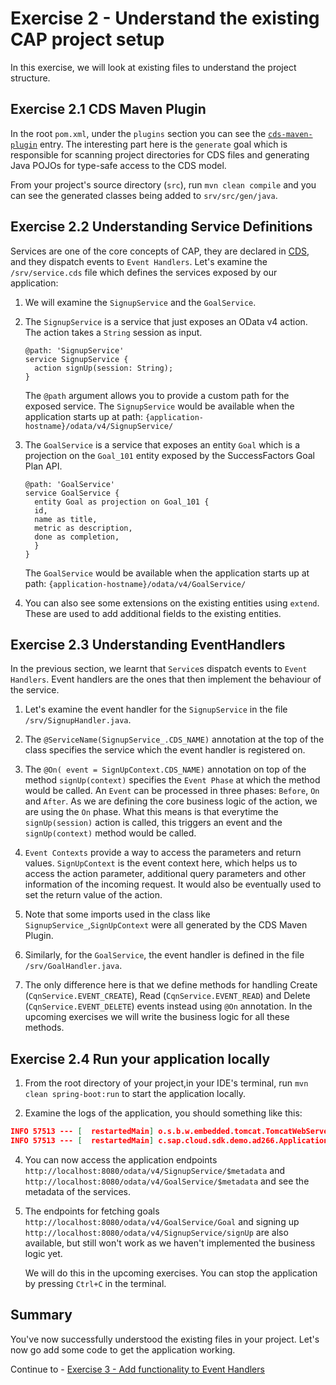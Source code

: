 # Exercise 2 - Understand the existing CAP project setup

In this exercise, we will look at existing files to understand the project structure.

## Exercise 2.1 CDS Maven Plugin

In the root `pom.xml`, under the `plugins` section you can see the [`cds-maven-plugin`](https://cap.cloud.sap/docs/java/assets/cds-maven-plugin-site/plugin-info.html) entry.
The interesting part here is the `generate` goal which is responsible for scanning project directories for CDS files and generating Java POJOs for type-safe access to the CDS model.

From your project's source directory (`src`), run `mvn clean compile` and you can see the generated classes being added to `srv/src/gen/java`.

## Exercise 2.2 Understanding Service Definitions

Services are one of the core concepts of CAP, they are declared in [CDS](https://cap.cloud.sap/docs/about/#service-definitions-in-cds), and they dispatch events to `Event Handlers`.
Let's examine the `/srv/service.cds` file which defines the services exposed by our application:
   
1. We will examine the `SignupService` and the `GoalService`. 

2. The `SignupService` is a service that just exposes an OData v4 action. The action takes a `String` session as input.
   ```
   @path: 'SignupService'
   service SignupService {
     action signUp(session: String);
   }
   ```
   The `@path` argument allows you to provide a custom path for the exposed service. 
   The `SignupService` would be available when the application starts up at path: `{application-hostname}/odata/v4/SignupService/`

3. The `GoalService` is a service that exposes an entity `Goal` which is a projection on the `Goal_101` entity exposed by the SuccessFactors Goal Plan API.
   ```
   @path: 'GoalService'
   service GoalService {
     entity Goal as projection on Goal_101 {
     id,
     name as title,
     metric as description,
     done as completion,
     }
   }
   ```
   The `GoalService` would be available when the application starts up at path: `{application-hostname}/odata/v4/GoalService/`

4. You can also see some extensions on the existing entities using `extend`. These are used to add additional fields to the existing entities.

## Exercise 2.3 Understanding EventHandlers

In the previous section, we learnt that `Service`s dispatch events to `Event Handlers`.
Event handlers are the ones that then implement the behaviour of the service.

1. Let's examine the event handler for the `SignupService` in the file `/srv/SignupHandler.java`.

2. The `@ServiceName(SignupService_.CDS_NAME)` annotation at the top of the class specifies the service which the event handler is registered on. 

3. The `@On( event = SignUpContext.CDS_NAME)` annotation on top of the method `signUp(context)` specifies the `Event Phase` at which the method would be called.
   An `Event` can be processed in three phases: `Before`, `On` and `After`. As we are defining the core business logic of the action, we are using the `On` phase.
   What this means is that everytime the `signUp(session)` action is called, this triggers an event and the `signUp(context)` method would be called.

4. `Event Contexts` provide a way to access the parameters and return values. `SignUpContext` is the event context here, which helps us to access the action parameter, additional query parameters and other information of the incoming request.
   It would also be eventually used to set the return value of the action.

5. Note that some imports used in the class like `SignupService_`,`SignUpContext` were all generated by the CDS Maven Plugin.

6. Similarly, for the `GoalService`, the event handler is defined in the file `/srv/GoalHandler.java`.

7. The only difference here is that we define methods for handling Create (`CqnService.EVENT_CREATE`), Read (`CqnService.EVENT_READ`) and Delete (`CqnService.EVENT_DELETE`) events instead using `@On` annotation.
   In the upcoming exercises we will write the business logic for all these methods.

## Exercise 2.4 Run your application locally

1. From the root directory of your project,in your IDE's terminal, run `mvn clean spring-boot:run` to start the application locally.

2. Examine the logs of the application, you should something like this:
```json
INFO 57513 --- [  restartedMain] o.s.b.w.embedded.tomcat.TomcatWebServer  : Tomcat started on port(s): 8080 (http) with context path ''
INFO 57513 --- [  restartedMain] c.sap.cloud.sdk.demo.ad266.Application   : Started Application in 2.348 seconds (process running for 2.759)
```

4. You can now access the application endpoints `http://localhost:8080/odata/v4/SignupService/$metadata` and `http://localhost:8080/odata/v4/GoalService/$metadata` and see the metadata of the services.

5. The endpoints for fetching goals `http://localhost:8080/odata/v4/GoalService/Goal` and signing up `http://localhost:8080/odata/v4/SignupService/signUp` are also available, but still won't work as we haven't implemented the business logic yet. 

   We will do this in the upcoming exercises. You can stop the application by pressing `Ctrl+C` in the terminal.

## Summary

You've now successfully understood the existing files in your project. Let's now go add some code to get the application working.

Continue to - [Exercise 3 - Add functionality to Event Handlers](../ex3_/README.md)
